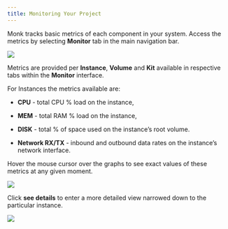 ```yaml
---
title: Monitoring Your Project
---
```


Monk tracks basic metrics of each component in your system. Access the metrics by selecting **Monitor** tab in the main navigation bar.

![](/img/docs/gui/gui10.png)

Metrics are provided per **Instance**, **Volume** and **Kit** available in respective tabs within the **Monitor** interface.

For Instances the metrics available are:

*   **CPU** - total CPU % load on the instance,
    
*   **MEM** - total RAM % load on the instance,
    
*   **DISK** - total % of space used on the instance’s root volume.
    
*   **Network RX/TX** \- inbound and outbound data rates on the instance’s network interface.
    

Hover the mouse cursor over the graphs to see exact values of these metrics at any given moment.

![](/img/docs/gui/gui2.png)

Click **see details** to enter a more detailed view narrowed down to the particular instance.

![](/img/docs/gui/gui25.png)